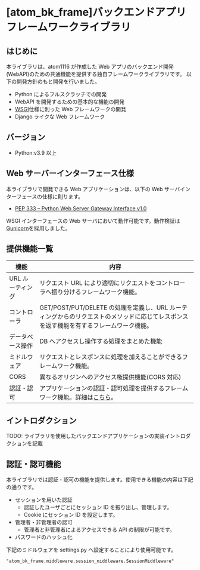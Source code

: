 # [atom_bk_frame]バックエンドアプリ フレームワークライブラリ

## はじめに

本ライブラリは、atom1116 が作成した Web アプリのバックエンド開発(WebAPI)のための共通機能を提供する独自フレームワークライブラリです。
以下の開発方針のもと開発を行いました。

- Python によるフルスクラッチでの開発
- WebAPI を開発するための基本的な機能の開発
- [WSGI](https://peps.python.org/pep-0333/)仕様に則った Web フレームワークの開発
- Django ライクな Web フレームワーク

## バージョン

- Python:v3.9 以上

## Web サーバーインターフェース仕様

本ライブラリで開発できる Web アプリケーションは、以下の Web サーバインターフェースの仕様に則ります。

- [PEP 333 – Python Web Server Gateway Interface v1.0](https://peps.python.org/pep-0333/)

WSGI インターフェースの Web サーバにおいて動作可能です。動作検証は[Gunicorn](https://gunicorn.org/)を採用しました。

## 提供機能一覧

| 機能             | 内容                                                                                                                                   |
| ---------------- | -------------------------------------------------------------------------------------------------------------------------------------- |
| URL ルーティング | リクエスト URL により適切にリクエストをコントローラへ振り分けるフレームワーク機能。                                                    |
| コントローラ     | GET/POST/PUT/DELETE の処理を定義し、URL ルーティングからのリクエストのメソッドに応じてレスポンスを返す機能を有するフレームワーク機能。 |
| データベース操作 | DB へアクセスし操作する処理をまとめた機能                                                                                              |
| ミドルウェア     | リクエストとレスポンスに処理を加えることができるフレームワーク機能。                                                                   |
| CORS             | 異なるオリジンへのアクセス権提供機能(CORS 対応)                                                                                        |
| 認証・認可       | アプリケーションの認証・認可処理を提供するフレームワーク機能。詳細は[こちら](#認証・認可)。                                            |

## イントロダクション

TODO: ライブラリを使用したバックエンドアプリケーションの実装イントロダクションを記載

## 認証・認可機能

本ライブラリでは認証・認可の機能を提供します。使用できる機能の内容は下記の通りです。

- セッションを用いた認証
  - 認証したユーザごとにセッション ID を振り出し、管理します。
  - Cookie にセッション ID を設定します。
- 管理者・非管理者の認可
  - 管理者と非管理者によるアクセスできる API の制限が可能です。
- パスワードのハッシュ化

下記のミドルウェアを settings.py へ設定することにより使用可能です。

```
"atom_bk_frame.middleware.session_middleware.SessionMiddleware"
```
